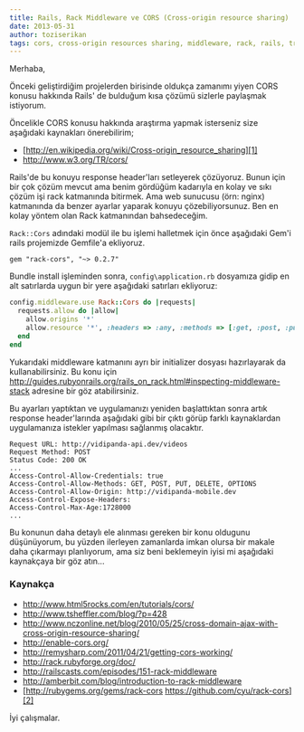 ```yaml
---
title: Rails, Rack Middleware ve CORS (Cross-origin resource sharing)
date: 2013-05-31
author: toziserikan
tags: cors, cross-origin resources sharing, middleware, rack, rails, tr
---
```


Merhaba,

Önceki geliştirdiğim projelerden birisinde oldukça zamanımı yiyen CORS konusu hakkında Rails' de bulduğum kısa çözümü sizlerle paylaşmak istiyorum.

Öncelikle CORS konusu hakkında araştırma yapmak isterseniz size aşağıdaki kaynakları önerebilirim;

*   [http://en.wikipedia.org/wiki/Cross-origin_resource_sharing][1]
*   <http://www.w3.org/TR/cors/>

Rails'de bu konuyu response header'ları setleyerek çözüyoruz. Bunun için bir çok çözüm mevcut ama benim gördüğüm kadarıyla en kolay ve sıkı çözüm işi rack katmanında bitirmek. Ama web sunucusu (örn: nginx) katmanında da benzer ayarlar yaparak konuyu çözebiliyorsunuz. Ben en kolay yöntem olan Rack katmanından bahsedeceğim.

`Rack::Cors` adındaki modül ile bu işlemi halletmek için önce aşağıdaki Gem'i rails projemizde Gemfile'a ekliyoruz.

`gem "rack-cors", "~> 0.2.7"`

Bundle install işleminden sonra, `config\application.rb` dosyamıza gidip en alt satırlarda uygun bir yere aşağıdaki satırları ekliyoruz:

```ruby
config.middleware.use Rack::Cors do |requests|
  requests.allow do |allow|
    allow.origins '*'
    allow.resource '*', :headers => :any, :methods => [:get, :post, :put, :delete, :options]
  end
end
  ```


Yukarıdaki middleware katmanını ayrı bir initializer dosyası hazırlayarak da kullanabilirsiniz. Bu konu için http://guides.rubyonrails.org/rails_on_rack.html#inspecting-middleware-stack adresine bir göz atabilirsiniz.

Bu ayarları yaptıktan ve uygulamanızı yeniden başlattıktan sonra artık response header'larında aşağıdaki gibi bir çıktı görüp farklı kaynaklardan uygulamanıza istekler yapılması sağlanmış olacaktır.

```
Request URL: http://vidipanda-api.dev/videos
Request Method: POST
Status Code: 200 OK
...
Access-Control-Allow-Credentials: true
Access-Control-Allow-Methods: GET, POST, PUT, DELETE, OPTIONS
Access-Control-Allow-Origin: http://vidipanda-mobile.dev
Access-Control-Expose-Headers:
Access-Control-Max-Age:1728000
...
```

Bu konunun daha detaylı ele alınması gereken bir konu oldugunu düşünüyorum, bu yüzden ilerleyen zamanlarda imkan olursa bir makale daha çıkarmayı planlıyorum, ama siz beni beklemeyin iyisi mi aşağıdaki kaynakçaya bir göz atın...

### Kaynakça

*   <http://www.html5rocks.com/en/tutorials/cors/>
*   <http://www.tsheffler.com/blog/?p=428>
*   <http://www.nczonline.net/blog/2010/05/25/cross-domain-ajax-with-cross-origin-resource-sharing/>
*   <http://enable-cors.org/>
*   <http://remysharp.com/2011/04/21/getting-cors-working/>
*   <http://rack.rubyforge.org/doc/>
*   <http://railscasts.com/episodes/151-rack-middleware>
*   <http://amberbit.com/blog/introduction-to-rack-middleware>
*   [http://rubygems.org/gems/rack-cors https://github.com/cyu/rack-cors][2]

İyi çalışmalar.

 [1]: http://en.wikipedia.org/wiki/Cross-origin%5C_resource%5C_sharing
 [2]: http://rubygems.org/gems/rack-cors%20https://github.com/cyu/rack-cors


